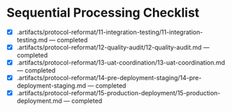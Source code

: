 # Sequential Processing Checklist

- [x] .artifacts/protocol-reformat/11-integration-testing/11-integration-testing.md — completed
- [x] .artifacts/protocol-reformat/12-quality-audit/12-quality-audit.md — completed
- [x] .artifacts/protocol-reformat/13-uat-coordination/13-uat-coordination.md — completed
- [x] .artifacts/protocol-reformat/14-pre-deployment-staging/14-pre-deployment-staging.md — completed
- [x] .artifacts/protocol-reformat/15-production-deployment/15-production-deployment.md — completed
